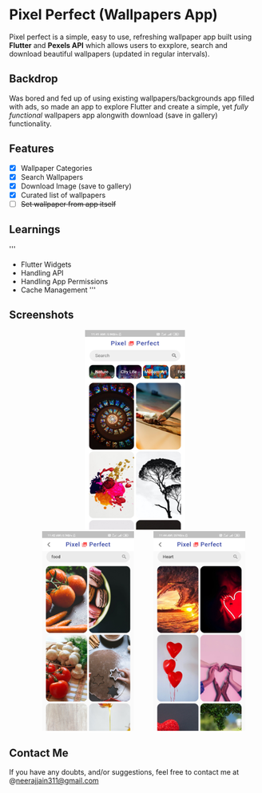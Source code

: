 # Pixel Perfect (Wallpapers App)

Pixel perfect is a simple, easy to use, refreshing wallpaper app built using **Flutter** and **Pexels API** which allows users to exxplore, search and download beautiful wallpapers (updated in regular intervals). 

## Backdrop

Was bored and fed up of using existing wallpapers/backgrounds app filled with ads, so made an app to explore Flutter and create a simple, yet *fully functional* wallpapers app alongwith download (save in gallery) functionality.

## Features

- [x] Wallpaper Categories
- [x] Search Wallpapers
- [x] Download Image (save to gallery)
- [x] Curated list of wallpapers
- [ ] ~~Set wallpaper from app itself~~ 

## Learnings

'''
- Flutter Widgets
- Handling API
- Handling App Permissions
- Cache Management
'''

## Screenshots

<p align="center">
<img src="assets/Screenshot_2020-07-06-11-41-52-412_com.example.wallpapers_app.jpg" height="400" width="200" alt="Screenshot" hspace="35"/> <img src="assets/Screenshot_2020-07-06-11-42-59-297_com.example.wallpapers_app.jpg" height="400" alt="Screenshot" hspace="35"/> <img src="assets/Screenshot_2020-07-06-11-44-17-746_com.example.wallpapers_app.jpg" height="400" alt="Screenshot"/> 
</p>

## Contact Me

If you have any doubts, and/or suggestions, feel free to contact me at @neerajjain311@gmail.com 
